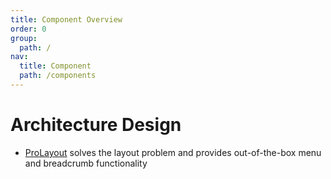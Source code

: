 ```yaml
---
title: Component Overview
order: 0
group:
  path: /
nav:
  title: Component
  path: /components
---
```


# Architecture Design

- [ProLayout](/components/layout) solves the layout problem and provides out-of-the-box menu and breadcrumb functionality
